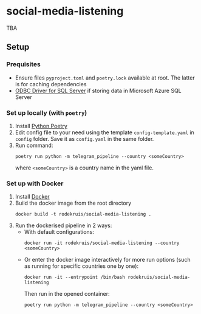 # social-media-listening
TBA

## Setup

### Prequisites
- Ensure files `pyproject.toml` and `poetry.lock` available at root. The latter is for caching dependencies
- [ODBC Driver for SQL Server](https://learn.microsoft.com/en-us/sql/connect/odbc/download-odbc-driver-for-sql-server?view=sql-server-ver16) if storing data in Microsoft Azure SQL Server 

### Set up locally (with `poetry`)
1. Install [Python Poetry](https://python-poetry.org/docs/)
2. Edit config file to your need using the template `config-template.yaml` in `config` folder. Save it as `config.yaml` in the same folder.
3. Run command:
    ```
    poetry run python -m telegram_pipeline --country <someCountry>
    ```
    where `<someCountry>` is a country name in the yaml file.

### Set up with Docker 
1. Install [Docker](https://www.docker.com/get-started)
2. Build the docker image from the root directory
    ```
    docker build -t rodekruis/social-media-listening .
    ```
3. Run the dockerised pipeline in 2 ways:
    - With default configurations:
        ```
        docker run -it rodekruis/social-media-listening --country <someCountry>
        ```
    - Or enter the docker image interactively for more run options (such as running for specific countries one by one):
        ```
        docker run -it --entrypoint /bin/bash rodekruis/social-media-listening
        ```
        Then run in the opened container:
        ```
        poetry run python -m telegram_pipeline --country <someCountry>
        ```